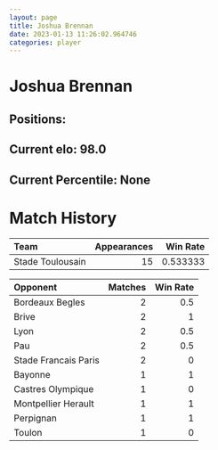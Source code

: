 ```yaml
---  
layout: page  
title: Joshua Brennan  
date: 2023-01-13 11:26:02.964746  
categories: player  
---
```

# Joshua Brennan

## Positions: 

## Current elo: 98.0

## Current Percentile: None

# Match History


| Team             |   Appearances |   Win Rate |
|:-----------------|--------------:|-----------:|
| Stade Toulousain |            15 |   0.533333 |

| Opponent             |   Matches |   Win Rate |
|:---------------------|----------:|-----------:|
| Bordeaux Begles      |         2 |        0.5 |
| Brive                |         2 |        1   |
| Lyon                 |         2 |        0.5 |
| Pau                  |         2 |        0.5 |
| Stade Francais Paris |         2 |        0   |
| Bayonne              |         1 |        1   |
| Castres Olympique    |         1 |        0   |
| Montpellier Herault  |         1 |        1   |
| Perpignan            |         1 |        1   |
| Toulon               |         1 |        0   |